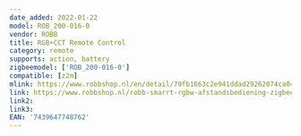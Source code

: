 ```yaml
---
date_added: 2022-01-22
model: ROB_200-016-0
vendor: ROBB
title: RGB+CCT Remote Control
category: remote
supports: action, battery
zigbeemodel: ['ROB_200-016-0']
compatible: [z2m]
mlink: https://www.robbshop.nl/en/detail/79fb1663c2e941ddad29262074ca0433
link: https://www.robbshop.nl/robb-smarrt-rgbw-afstandsbediening-zigbee
link2: 
link3: 
EAN: '7439647748762'
---
```

